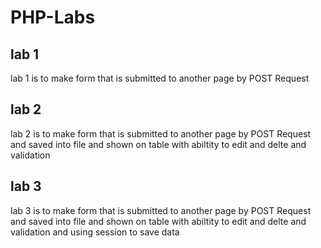﻿# PHP-Labs

## lab 1

lab 1 is to make form that is submitted to another page by POST Request

## lab 2

lab 2 is to make form that is submitted to another page by POST Request and saved into file and shown on table with abiltity to edit and delte and validation

## lab 3

lab 3 is to make form that is submitted to another page by POST Request and saved into file and shown on table with abiltity to edit and delte and validation and using session to save data
